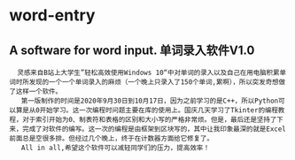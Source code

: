 # word-entry
A software for word input.
单词录入软件V1.0
--------------------------------------------------------------
      灵感来自B站上大学生”轻松高效使用Windows 10“中对单词的录入以及自己在用电脑积累单词时所发现的一个一个单词录入的麻烦（一个晚上只录入了150个单词,累啊），所以突发奇想做了这样一个软件。
       第一版制作的时间是2020年9月30日到10月17日，因为之前学习的是C++，所以Python可以算是从0开始学习。这一次编程时问题主要在库的使用上。国庆几天学习了Tkinter的编程教程，对于索引开始为0、制表符和表格的区别和大小写的严格非常烦。但是，最后还是坚持了下来，完成了对软件的编写。这一次的编程是由框架到区块写的，其中让我印象最深的就是Excel前面总是空很多排。但经过几个晚上，终于在计数器方面给它修复了。
       All in all,希望这个软件可以减轻同学们的压力，提高效率！
